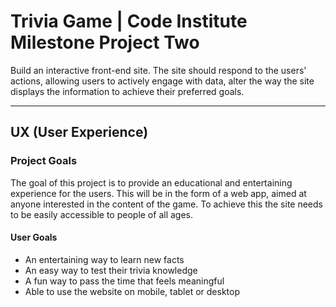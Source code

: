 # Trivia Game | Code Institute Milestone Project Two

Build an interactive front-end site. The site should respond to the users' actions, allowing users to actively engage with data, alter the way the site displays the information to achieve their preferred goals.

--------------------

## UX (User Experience)
### Project Goals
The goal of this project is to provide an educational and entertaining experience for the users. This will be in the form of a web app, aimed at anyone interested in the content of the game. To achieve this the site needs to be easily accessible to people of all ages.

#### User Goals
* An entertaining way to learn new facts
* An easy way to test their trivia knowledge
* A fun way to pass the time that feels meaningful
* Able to use the website on mobile, tablet or desktop

